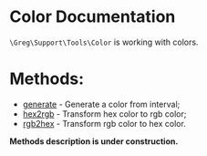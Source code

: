 # Color Documentation

`\Greg\Support\Tools\Color` is working with colors.

# Methods:

* [generate](#generate) - Generate a color from interval;
* [hex2rgb](#hex2rgb) - Transform hex color to rgb color;
* [rgb2hex](#rgb2hex) - Transform rgb color to hex color.

**Methods description is under construction.**
